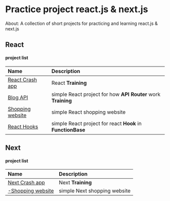 # Practice project react.js & next.js

About: A collection of short projects for practicing and learning react.js & next.js

## React

#### project list

| Name                                                                                                    | Description                                                       |
| :------------------------------------------------------------------------------------------------------ | :---------------------------------------------------------------- |
| [React Crash app](https://github.com/sajjad-10/practice-project-react-js/tree/main/react-crash-app)     | React **Training**                                                |
| [Blog API](https://github.com/sajjad-10/practice-project-react-js/tree/main/blog-api)                   | simple React project for how **API** **Router** work **Training** |
| [Shopping website](https://github.com/sajjad-10/practice-project-react-js/tree/main/shopping-react-app) | simple React shopping website                                     |
| [React Hooks](https://github.com/sajjad-10/practice-project-react-js/tree/main/reac-hooks-crash-app)      | simple React project for react **Hook** in **FunctionBase**       |

## Next

#### project list

| Name                                                                                           | Description                  |
| :--------------------------------------------------------------------------------------------- | :--------------------------- |
| [Next Crash app](https://github.com/sajjad-10/)                                                | Next **Training**            |
| [-Shopping website](https://github.com/sajjad-10/practice-project-react-js/tree/main/shopping) | simple Next shopping website |
